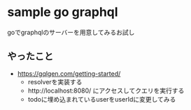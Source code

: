 # sample go graphql

goでgraphqlのサーバーを用意してみるお試し

## やったこと

- https://gqlgen.com/getting-started/
  - resolverを実装する
  - http://localhost:8080/ にアクセスしてクエリを実行する
  - todoに埋め込まれているuserをuserIdに変更してみる
